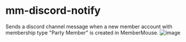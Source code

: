 # mm-discord-notify
Sends a discord channel message when a new member account with membership type "Party Member" is created in MemberMouse.
![image](https://user-images.githubusercontent.com/54069743/167655502-cd062bc6-62c5-4756-b8c9-93569d7c04cd.png)

